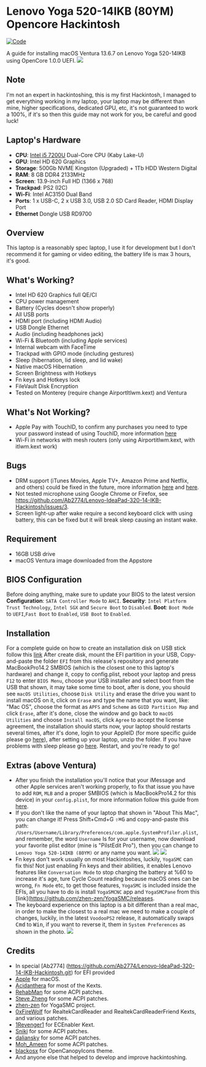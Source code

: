 # Lenovo Yoga 520-14IKB (80YM) Opencore Hackintosh 
[![Code](https://img.shields.io/badge/download-release-blue.svg)](https://github.com/miltoncsjunior/HackintoshOCYoga520-14IKB.git)

A guide for installing macOS Ventura 13.6.7 on Lenovo Yoga 520-14IKB using OpenCore 1.0.0 UEFI.
![](Images/Laptop.png)


## Note 
I'm not an expert in hackintoshing, this is my first Hackintosh, I managed to get everything working in my laptop, your laptop may be different than mine, higher specifications, dedicated GPU, etc, it's not guaranteed to work a 100%, if it's so then this guide may not work for you, be careful and good luck!

## Laptop's Hardware 
- <b>CPU</b>: [Intel i5 7200U](https://ark.intel.com/content/www/us/en/ark/products/95443/intel-core-i5-7200u-processor-3m-cache-up-to-3-10-ghz.html) Dual-Core CPU (Kaby Lake-U)
- <b>GPU</b>: Intel HD 620 Graphics 
- <b>Storage</b>: 500Gb NVME Kingston (Upgraded) + 1Tb HDD Western Digital
- <b>RAM</b>: 8 GB DDR4 2133MHz
- <b>Screen</b>: 13.9-inch Full HD (1366 x 768)
- <b>Trackpad</b>: PS2 (I2C)
- <b>Wi-Fi</b>: Intel AC3150 Dual Band
- <b>Ports</b>: 1 x USB-C, 2 x USB 3.0, USB 2.0 SD Card Reader, HDMI Display Port
- <b>Ethernet</b> Dongle USB RD9700

## Overview 
This laptop is a reasonably spec laptop, I use it for development but I don't recommend it for gaming or video editing, the battery life is max 3 hours, it's good.

## What's Working?
- Intel HD 620 Graphics full QE/CI 
- CPU power management 
- Battery (Cycles doesn't show properly)
- All USB ports 
- HDMI port (including HDMI Audio)
- USB Dongle Ethernet
- Audio (including headphones jack)
- Wi-Fi & Bluetooth (including Apple services)
- Internal webcam with FaceTime
- Trackpad with GPIO mode (including gestures)
- Sleep (hibernation, lid sleep, and lid wake)
- Native macOS Hibernation
- Screen Brightness with Hotkeys
- Fn keys and Hotkeys lock
- FileVault Disk Encryption
- Tested on Monterey (require change AirportItlwm.kext) and Ventura

## What's Not Working?
- Apple Pay with TouchID, to confirm any purchases you need to type your password instead of using TouchID, more information [here](https://discussions.apple.com/thread/7808558)
- Wi-Fi in networks with mesh routers (only using Airportitlwm.kext, with itlwm.kext work)

## Bugs
- DRM support (iTunes Movies, Apple TV+, Amazon Prime and Netflix, and others) could be fixed in the future, more information [here](https://github.com/acidanthera/bugtracker/issues/586) and [here](https://www.tonymacx86.com/threads/an-idiots-guide-to-lilu-and-its-plug-ins.260063/#DRM).
- Not tested microphone using Google Chrome or Firefox, see https://github.com/Ab2774/Lenovo-IdeaPad-320-14-IKB-Hackintosh/issues/3.
- Screen light-up after wake require a second keyboard click with using battery, this can be fixed but it will break sleep causing an instant wake.

## Requirement 
- 16GB USB drive 
- macOS Ventura image downloaded from the Appstore 

## BIOS Configuration
Before doing anything, make sure to update your BIOS to the latest version
<b>Configuration</b>: `SATA Controller Mode` to `AHCI`.
<b>Security</b>: `Intel Platform Trust Technology`, `Intel SGX` and `Secure Boot` to `Disabled`.
<b>Boot</b>: `Boot Mode` to `UEFI`,`Fast Boot` to `Enabled`, `USB Boot` to `Enabled`.

## Installation
For a complete guide on how to create an installation disk on USB stick follow this [link](https://dortania.github.io/OpenCore-Install-Guide/installer-guide/mac-install.html)
After create disk, mount the EFI partition in your USB, Copy-and-paste the folder `EFI` from this release's repository and generate MacBookPro14.2 SMBIOS (which is the closest one to this laptop's hardware) and change it, copy to config.plist, reboot your laptop and press `F12` to enter `BIOS Menu`, choose your USB installer and select boot from the USB that shown, it may take some time to boot, after is done, you should see `macOS Utilities`, choose `Disk Utility` and erase the drive you want to install macOS on it, click on `Erase` and type the name that you want, like: "Mac OS", choose the format as `APFS` and `Scheme` as `GUID Partition Map` and click `Erase`, after it's done, close the window and go back to `macOS Utilities` and choose `Install macOS`, click `Agree` to accept the license agreement, the installation should starts now, your laptop should restarts several times, after it's done, login to your AppleID (for more specific guide please go [here](https://dortania.github.io/oc-laptop-guide/)), after setting up your laptop, unzip the folder.
If you have problems with sleep please go [here](https://dortania.github.io/oc-laptop-guide/battery-power-management/correcting-sleep-problems.html).
Restart, and you're ready to go!

## Extras (above Ventura)
- After you finish the installation you'll notice that your iMessage and other Apple services aren't working properly, to fix that issue you have to add `ROM`, `MLB` and a proper SMBIOS (which is MacBookPro14.2 for this device) in your `config.plist`, for more information follow this guide from [here](https://dortania.github.io/OpenCore-Post-Install/universal/iservices.html#fixing-imessage-and-other-services-with-opencore).
- If you don't like the name of your laptop that shown in "About This Mac", you can change it! Press Shift+Cmd+G <kbd>⇧⌘G</kbd> and copy-and-paste this path: `/Users/Username/Library/Preferences/com.apple.SystemProfiler.plist`, and remember, the word `Username` Is for your username, now download your favorite plist editor (mine is "PilstEdit Pro"), then you can change to `Lenovo Yoga 520-14IKB (80YM)` or any name you want.
![](Images/Edit.png)
![](Images/About_This_Mac.png)
- Fn keys don't work usually on most Hackintoshes, luckily, `YogaSMC` can fix this! Not just enabling Fn keys and their abilities, it enables Lenovo features like `Conversation Mode` to stop charging the battery at %60 to increase it's age, ture Cycle Count reading because macOS ones can be wrong, `Fn Mode` etc, to get those features, `YogaSMC` is included inside the EFIs, all you have to do is install `YogaSMCNC` app and `YogaSMCPane` from this [link](https://github.com/zhen-zen/YogaSMC/releases.
- The keyboard experience on this laptop is a bit different than a real mac, in order to make the closest to a real mac we need to make a couple of changes, luckily, in the latest `VoodooPS2` release, it automatically swaps <kbd>Cmd</kbd> to <kbd>Win</kbd>, if you want to reverse it, them in `System Preferences` as shown in the photo.
![](Images/Keyboard.png)

## Credits
- In special [Ab2774] (https://github.com/Ab2774/Lenovo-IdeaPad-320-14-IKB-Hackintosh.git) for EFI provided
- [Apple](https://www.apple.com) for macOS.
- [Acidanthera](https://github.com/acidanthera) for most of the Kexts.
- [RehabMan](https://github.com/RehabMan) for some ACPI patches.
- [Steve Zheng](https://github.com/stevezhengshiqi) for some ACPI patches.
- [zhen-zen](https://github.com/zhen-zen) for YogaSMC project.
- [0xFireWolf](https://github.com/0xFireWolf) for RealtekCardReader and RealtekCardReaderFriend Kexts, and various patches.
- [1Revenger1](https://github.com/1Revenger1) for ECEnabler Kext.
- [Sniki](https://github.com/Sniki) for some ACPI patches.
- [daliansky](https://github.com/daliansky) for some ACPI patches.
- [Moh_Ameen](https://github.com/ameenjuz) for some ACPI patches.
- [blackosx](https://github.com/blackosx/OpenCanopyIcons) for OpenCanopyIcons theme.
- And anyone else that helped to develop and improve hackintoshing.
